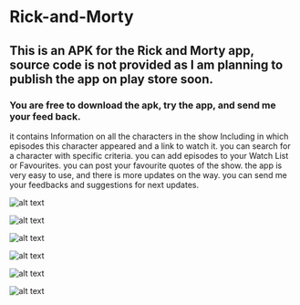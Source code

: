 # Rick-and-Morty
## This is an APK for the Rick and Morty app, source code is not provided as I am planning to publish the app on play store soon.
### You are free to download the apk, try the app, and send me your feed back.

it contains Information on all the characters in the show Including in which episodes this character appeared and a link to watch it.
you can search for a character with specific criteria.
you can add episodes to your Watch List or Favourites.
you can post your favourite quotes of the show.
the app is very easy to use, and there is more updates on the way.
you can send me your feedbacks and suggestions for next updates.

![alt text](https://github.com/OmarHatem28/Rick-and-Morty/blob/master/Screenshot_20180901-060709.jpg)

![alt text](https://github.com/OmarHatem28/Rick-and-Morty/blob/master/Screenshot_20180920-031647.jpg)

![alt text](https://github.com/OmarHatem28/Rick-and-Morty/blob/master/Screenshot_20180917-154212.jpg)

![alt text](https://github.com/OmarHatem28/Rick-and-Morty/blob/master/Screenshot_20180920-030632.jpg)

![alt text](https://github.com/OmarHatem28/Rick-and-Morty/blob/master/Screenshot_20180830-092244.jpg)

![alt text](https://github.com/OmarHatem28/Rick-and-Morty/blob/master/Screenshot_20180920-031211.jpg)
